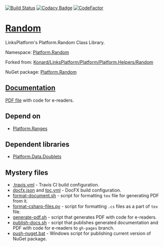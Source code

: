 [![Build Status](https://travis-ci.com/linksplatform/Random.svg?branch=master)](https://travis-ci.com/linksplatform/Random)
[![Codacy Badge](https://api.codacy.com/project/badge/Grade/f9ecd381a92445fb8c370c313a0956cb)](https://app.codacy.com/app/drakonard/Random?utm_source=github.com&utm_medium=referral&utm_content=linksplatform/Random&utm_campaign=Badge_Grade_Dashboard)
[![CodeFactor](https://www.codefactor.io/repository/github/linksplatform/random/badge)](https://www.codefactor.io/repository/github/linksplatform/random)

# [Random](https://github.com/linksplatform/Random)

LinksPlatform's Platform.Random Class Library.

Namespace: [Platform.Random](https://linksplatform.github.io/Random/api/Platform.Random.html)

Forked from: [Konard/LinksPlatform/Platform/Platform.Helpers/Random](https://github.com/Konard/LinksPlatform/tree/9754f8e5767067176e972361a9e88ebf607d9067/Platform/Platform.Helpers/Random)

NuGet package: [Platform.Random](https://www.nuget.org/packages/Platform.Random)

## [Documentation](https://linksplatform.github.io/Random)
[PDF file](https://linksplatform.github.io/Random/Platform.Random.pdf) with code for e-readers.

## Depend on
*   [Platform.Ranges](https://github.com/linksplatform/Ranges)

## Dependent libraries
*   [Platform.Data.Doublets](https://github.com/linksplatform/Data.Doublets)

## Mystery files
*   [.travis.yml](https://github.com/linksplatform/Random/blob/master/.travis.yml) - Travis CI build configuration.
*   [docfx.json](https://github.com/linksplatform/Random/blob/master/docfx.json) and [toc.yml](https://github.com/linksplatform/Random/blob/master/toc.yml) - DocFX build configuration.
*   [format-document.sh](https://github.com/linksplatform/Random/blob/master/format-document.sh) - script for formatting `tex` file for generating PDF from it.
*   [format-csharp-files.py](https://github.com/linksplatform/Random/blob/master/format-csharp-files.py) - script for formatting `.cs` files as a part of `tex` file.
*   [generate-pdf.sh](https://github.com/linksplatform/Random/blob/master/generate-pdf.sh) - script that generates PDF with code for e-readers.
*   [publish-docs.sh](https://github.com/linksplatform/Random/blob/master/publish-docs.sh) - script that publishes generated documentation and PDF with code for e-readers to `gh-pages` branch.
*   [push-nuget.bat](https://github.com/linksplatform/Random/blob/master/push-nuget.bat) - Windows script for publishing current version of NuGet package.
